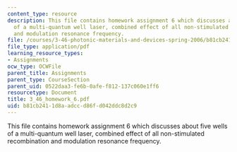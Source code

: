 ```yaml
---
content_type: resource
description: This file contains homework assignment 6 which discusses about five wells
  of a multi-quantum well laser, combined effect of all non-stimulated recombination
  and modulation resonance frequency.
file: /courses/3-46-photonic-materials-and-devices-spring-2006/b81cb2411d8aadccd86fd042ddc8d2c9_3_46_homework_6.pdf
file_type: application/pdf
learning_resource_types:
- Assignments
ocw_type: OCWFile
parent_title: Assignments
parent_type: CourseSection
parent_uid: 0522daa3-fe6b-0afe-f812-137c060e1ff6
resourcetype: Document
title: 3_46_homework_6.pdf
uid: b81cb241-1d8a-adcc-d86f-d042ddc8d2c9
---
```

This file contains homework assignment 6 which discusses about five wells of a multi-quantum well laser, combined effect of all non-stimulated recombination and modulation resonance frequency.


